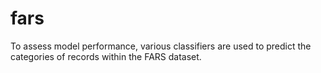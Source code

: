 # fars
To assess model performance, various classifiers are used to predict the categories of records within the FARS dataset.
